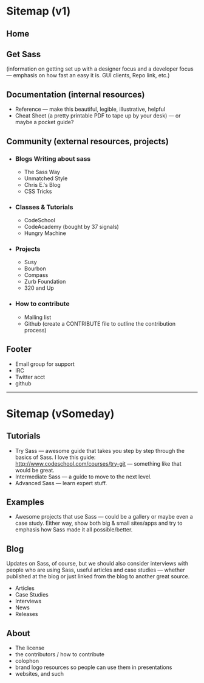 # Sitemap (v1)

## Home

## Get Sass 

(information on getting set up with a designer focus and a developer focus — emphasis on how fast an easy it is. GUI clients, Repo link, etc.)

## Documentation (internal resources)

* Reference — make this beautiful, legible, illustrative, helpful
* Cheat Sheet (a pretty printable PDF to tape up by your desk) — or maybe a pocket guide?

## Community (external resources, projects)

* ### Blogs Writing about sass
  * The Sass Way
  * Unmatched Style
  * Chris E.'s Blog
  * CSS Tricks  
* ### Classes & Tutorials
  * CodeSchool
  * CodeAcademy (bought by 37 signals)
  * Hungry Machine
* ### Projects 
  * Susy
  * Bourbon
  * Compass
  * Zurb Foundation
  * 320 and Up
* ### How to contribute
  * Mailing list
  * Github (create a CONTRIBUTE file to outline the contribution process)
  
## Footer

* Email group for support 
* IRC
* Twitter acct
* github
  
---  

# Sitemap (vSomeday)

## Tutorials

* Try Sass — awesome guide that takes you step by step through the basics of Sass. I love this guide: http://www.codeschool.com/courses/try-git — something like that would be great.
* Intermediate Sass — a guide to move to the next level.
* Advanced Sass — learn expert stuff.

## Examples

* Awesome projects that use Sass — could be a gallery or maybe even a case study. Either way, show both big & small sites/apps and try to emphasis how Sass made it all possible/better.

## Blog 

Updates on Sass, of course, but we should also consider interviews with people who are using Sass, useful articles and case studies — whether published at the blog or just linked from the blog to another great source.

* Articles
* Case Studies
* Interviews
* News
* Releases

## About

* The license
* the contributors / how to contribute
* colophon
* brand logo resources so people can use them in presentations
* websites, and such

